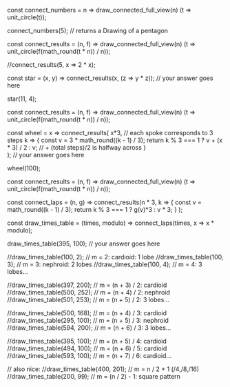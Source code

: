 const connect_numbers =
    n => draw_connected_full_view(n)
    (t => unit_circle(t));

connect_numbers(5); // returns a Drawing of a pentagon

const connect_results =
    (n, f) =>
        draw_connected_full_view(n)
        (t => unit_circle(f(math_round(t * n)) / n));

//connect_results(5, x => 2 * x);

const star = (x, y) => connect_results(x, (z => y * z));    // your answer goes here

star(11, 4);

const connect_results =
    (n, f) =>
        draw_connected_full_view(n)
        (t => unit_circle(f(math_round(t * n)) / n));

const wheel = x => connect_results(
    x*3, // each spoke corresponds to 3 steps 
    k => {
          const v = 3 * math_round((k - 1) / 3);
          return k % 3 === 1 
          ? v + (x * 3) / 2 
          : v; // + (total steps)/2 is halfway across
    }                 
);
    // your answer goes here

wheel(100);

const connect_results =
    (n, f) =>
        draw_connected_full_view(n)
        (t => unit_circle(f(math_round(t * n)) / n));

const connect_laps =
    (n, g) =>
    connect_results(n * 3,
                    k => { const v = math_round((k - 1) / 3);
                           return k % 3 === 1 ? g(v)*3 : v * 3; }
                   );


const draw_times_table = 
    (times, modulo) => connect_laps(times, x => x * modulo); 
            
draw_times_table(395, 100);
    // your answer goes here


//draw_times_table(100, 2);      // m = 2: cardioid: 1 lobe
//draw_times_table(100, 3);      // m = 3: nephroid: 2 lobes
//draw_times_table(100, 4);      // m = 4: 3 lobes...

//draw_times_table(397, 200);    // m = (n + 3) / 2: cardioid
//draw_times_table(500, 252);    // m = (n + 4) / 2: nephroid
//draw_times_table(501, 253);    // m = (n + 5) / 2: 3 lobes...

//draw_times_table(500, 168);    // m = (n + 4) / 3: cardioid
//draw_times_table(295, 100);    // m = (n + 5) / 3: nephroid
//draw_times_table(594, 200);    // m = (n + 6) / 3: 3 lobes...

//draw_times_table(395, 100);    // m = (n + 5) / 4: cardioid
//draw_times_table(494, 100);    // m = (n + 6) / 5: cardioid
//draw_times_table(593, 100);    // m = (n + 7) / 6: cardioid...

// also nice:
//draw_times_table(400, 201);    // m = n / 2 + 1 (/4,/8,/16)
//draw_times_table(200, 99);     // m = (n / 2) - 1: square pattern